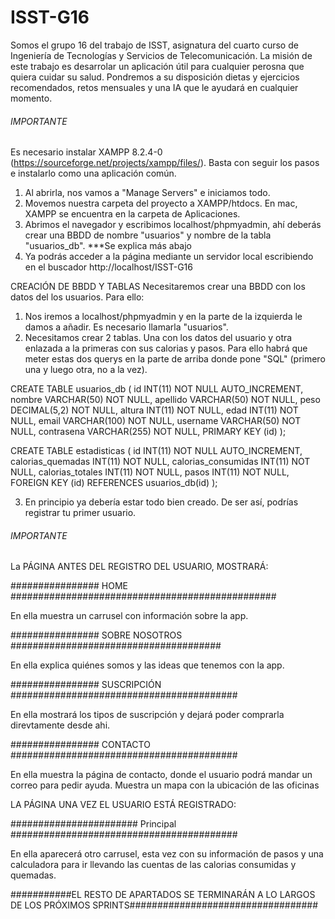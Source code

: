 # ISST-G16

Somos el grupo 16 del trabajo de ISST, asignatura del cuarto curso de Ingeniería de Tecnologías y Servicios de Telecomunicación.
La misión de este trabajo es desarrolar un aplicación útil para cualquier perosna que quiera cuidar su salud.
Pondremos a su disposición dietas y ejercicios recomendados, retos mensuales y una IA que le ayudará en cualquier momento.


######  IMPORTANTE  ##############################################################
Es necesario instalar XAMPP 8.2.4-0 (https://sourceforge.net/projects/xampp/files/). Basta con seguir los pasos e instalarlo como una aplicación común. 

1)  Al abrirla, nos vamos a "Manage Servers" e iniciamos todo.
2)  Movemos nuestra carpeta del proyecto a XAMPP/htdocs. En mac, XAMPP se encuentra en la carpeta de Aplicaciones.
3)  Abrimos el navegador y escribimos localhost/phpmyadmin, ahí deberás crear una BBDD de nombre "usuarios" y nombre de la tabla "usuarios_db". ***Se explica más abajo
4)  Ya podrás acceder a la página mediante un servidor local escribiendo en el buscador http://localhost/ISST-G16

CREACIÓN DE BBDD Y TABLAS
Necesitaremos crear una BBDD con los datos del los usuarios. Para ello:

1)  Nos iremos a localhost/phpmyadmin y en la parte de la izquierda le damos a añadir. Es necesario llamarla "usuarios".
2)  Necesitamos crear 2 tablas. Una con los datos del usuario y otra enlazada a la primeras con sus calorias y pasos. Para ello habrá que meter estas dos querys en la parte de arriba donde pone "SQL" (primero una y luego otra, no a la vez).

CREATE TABLE usuarios_db (
  id INT(11) NOT NULL AUTO_INCREMENT,
  nombre VARCHAR(50) NOT NULL,
  apellido VARCHAR(50) NOT NULL,
  peso DECIMAL(5,2) NOT NULL,
  altura INT(11) NOT NULL,
  edad INT(11) NOT NULL,
  email VARCHAR(100) NOT NULL,
  username VARCHAR(50) NOT NULL,
  contrasena VARCHAR(255) NOT NULL,
  PRIMARY KEY (id)
);

CREATE TABLE estadisticas (
  id INT(11) NOT NULL AUTO_INCREMENT,
  calorias_quemadas INT(11) NOT NULL,
  calorias_consumidas INT(11) NOT NULL,
  calorias_totales INT(11) NOT NULL,
  pasos INT(11) NOT NULL,
  FOREIGN KEY (id) REFERENCES usuarios_db(id)
);

3)  En principio ya debería estar todo bien creado. De ser así, podrías registrar tu primer usuario.

######  IMPORTANTE  ##############################################################



La PÁGINA ANTES DEL REGISTRO DEL USUARIO, MOSTRARÁ:

################ HOME ################################################

En ella muestra un carrusel con información sobre la app.

################ SOBRE NOSOTROS ######################################

En ella explica quiénes somos y las ideas que tenemos con la app.

################ SUSCRIPCIÓN #########################################

En ella mostrará los tipos de suscripción y dejará poder comprarla direvtamente desde ahi.

################ CONTACTO #########################################

En ella muestra la página de contacto, donde el usuario podrá mandar un correo para pedir ayuda. Muestra un mapa con la ubicación de las oficinas









LA PÁGINA UNA VEZ EL USUARIO ESTÁ REGISTRADO:

####################### Principal   #########################################

En ella aparecerá otro carrusel, esta vez con su información de pasos y una calculadora para ir llevando las cuentas de las calorias consumidas y quemadas.

###########EL RESTO DE APARTADOS SE TERMINARÁN A LO LARGOS DE LOS PRÓXIMOS SPRINTS##################################